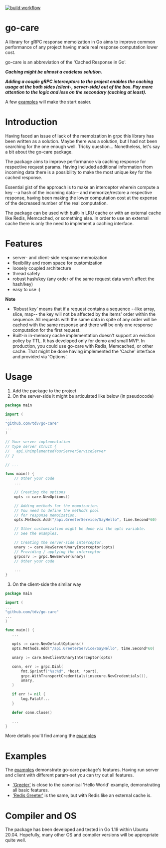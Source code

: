 [![build workflow](https://github.com/tdv/go-care/actions/workflows/main.yml/badge.svg?event=push)](https://github.com/tdv/go-care/actions)

# go-care

A library for gRPC response memoization in Go aims to improve common performance of any project having made real
response computation lower cost.

go-care is an abbreviation of the 'Cached Response in Go'.

_**Caching might be almost a codeless solution.**_

_**Adding a couple gRPC interceptors to the project enables the caching usage at the both sides (client-, server-side) out of the box. Pay more attention to the logic and less on the secondary  (caching at least).**_

A few [examples](https://github.com/tdv/go-care/tree/main/examples) will make the start easier.

# Introduction

Having faced an issue of lack of the memoization in grpc this library has been written as a solution. Maybe there was a
solution, but I had not been searching for the one enough well. Tricky question... Nonetheless, let's say a bit about
the go-care package.

The package aims to improve performance via caching response for respective request params. Having included additional
information from incoming data there is a possibility to make the most unique key for the cached response.

Essential gist of the approach is to make an interceptor wherein compute a key --a hash of the incoming data-- and
memorize/restore a respective response, having been making the lower computation cost at the expense of the decreased
number of the real computation.

The package can be used with built-in LRU cache or with an external cache like Redis, Memcached, or something else. In
order to use an external cache there is only the need to implement a caching interface.

# Features

- server- and client-side response memoization
- flexibility and room space for customization
- loosely coupled architecture
- thread safety
- robust hash/key (any order of the same request data won't affect the hash/key)
- easy to use :)

**Note**

- ‘Robust key’ means that if a request contains a sequence --like array, slice, map-- the key will not be affected by
  the items' order within the sequence. All requests with the same data in spite of any order will be cached with the
  same response and there will be only one response computation for the first request.
- Built-in in-memory cache implementation doesn't support an eviction policy by TTL. It has developed only for demo and
  small MVP. In production, you could use go-care with Redis, Memcached, or other cache. That might be done having
  implemented the 'Cache' interface and provided via 'Options'.

# Usage

1. Add the package to the project
2. On the server-side it might be articulated like below (in pseudocode)

```go
package main

import (
...
"github.com/tdv/go-care"
...
)

// Your server implementation
// type server struct {
//   api.UnimplementedYourServerServiceServer
// }

// ...

func main() {
	// Other your code
	...

	// Creating the options
	opts := care.NewOptions()

	// Adding methods for the memoization. 
	// You need to define the methods pool 
	// for response memoization.
	opts.Methods.Add("/api.GreeterService/SayHello", time.Second*60)

	// Other customization might be done via the opts variable.
	// See the examples.

	// Creating the server-side interceptor.
	unary := care.NewServerUnaryInterceptor(opts)
	// Providing / applying the interceptor
	grpcsrv := grpc.NewServer(unary)
	// Other your code

	...
}
```  

3. On the client-side the similar way

 ```go
package main

import (
...
"github.com/tdv/go-care"
...
)

func main() {
	...

	opts := care.NewDefaultOptions()
	opts.Methods.Add("/api.GreeterService/SayHello", time.Second*60)

	unary := care.NewClientUnaryInterceptor(opts)

	conn, err := grpc.Dial(
		fmt.Sprintf("%s:%d", *host, *port),
		grpc.WithTransportCredentials(insecure.NewCredentials()),
		unary,
	)

	if err != nil {
		log.Fatalf...
	}

	defer conn.Close()

	...
}
```

More details you'll find among the [examples](https://github.com/tdv/go-care/tree/main/examples)

# Examples

The [examples](https://github.com/tdv/go-care/tree/main/examples) demonstrate go-care package's features. Having run
server and client with different param-set you can try out all features.

- ['Greeter'](https://github.com/tdv/go-care/tree/main/examples/greeter) is close to the canonical 'Hello World'
  example, demonstrating all basic features.
- ['Redis Greeter'](https://github.com/tdv/go-care/tree/main/examples/redis_greeter) is the same, but with Redis like an
  external cache is.

# Compiler and OS

The package has been developed and tested in Go 1.19 within Ubuntu 20.04. Hopefully, many other OS and compiler versions
will be appropriate quite well.  
